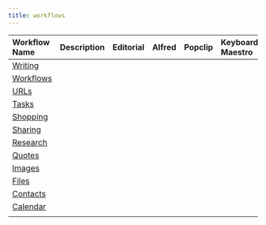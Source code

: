 ```yaml
---
title: workflows
--- 
```


| Workflow Name | Description  | Editorial    | Alfred       | Popclip      | Keyboard Maestro | Other        | Shared?      |  
| :------------ | :----------- | :----------- | :----------- | :----------- | :-----------     | :----------- | :----------- |  
| [Writing](./Writing/Home.md) |               |              |              |              |                  |              |              |  
| [Workflows](./Workflows/Home.md) |               |              |              |              |                  |              |              |  
| [URLs](./URLs/Home.md) |               |              |              |              |                  |              |              |  
| [Tasks](./Tasks/Home.md) |               |              |              |              |                  |              |              |  
| [Shopping](./Shopping/Home.md) |               |              |              |              |                  |              |              |  
| [Sharing](./Sharing/Home.md) |               |              |              |              |                  |              |              |  
| [Research](./Research/Home.md) |               |              |              |              |                  |              |              |  
| [Quotes](./Quotes/Home.md) |               |              |              |              |                  |              |              |  
| [Images](./Images/Home.md) |               |              |              |              |                  |              |              |  
| [Files](./Files/Home.md) |               |              |              |              |                  |              |              |  
| [Contacts](./Contacts/Home.md) |               |              |              |              |                  |              |              |  
| [Calendar](./Calendar/Home.md) |               |              |              |              |                  |              |              |  
|               |              |              |              |              |                  |              |              |  




